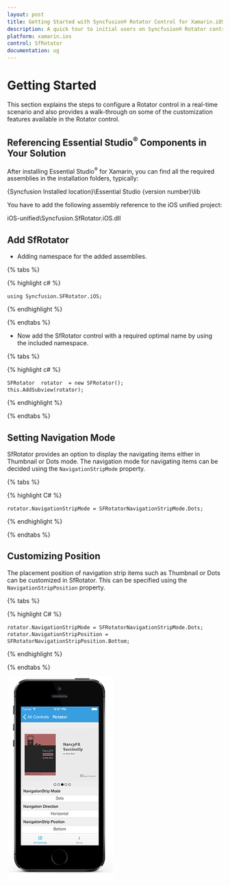 ```yaml
---
layout: post
title: Getting Started with Syncfusion® Rotator Control for Xamarin.iOS
description: A quick tour to initial users on Syncfusion® Rotator control for Xamarin.iOS platform
platform: xamarin.ios 
control: SfRotator
documentation: ug
---
```


# Getting Started

This section explains the steps to configure a Rotator control in a real-time scenario and also provides a walk-through on some of the customization features available in the Rotator control.

## Referencing Essential Studio<sup>®</sup> Components in Your Solution

After installing Essential Studio<sup>®</sup> for Xamarin, you can find all the required assemblies in the installation folders, typically:

{Syncfusion Installed location}\Essential Studio {version number}\lib

You have to add the following assembly reference to the iOS unified project:

iOS-unified\Syncfusion.SfRotator.iOS.dll

## Add SfRotator 

* Adding namespace for the added assemblies. 

{% tabs %}

{% highlight c# %}

	using Syncfusion.SFRotator.iOS;

{% endhighlight %}

{% endtabs %}

* Now add the SfRotator control with a required optimal name by using the included namespace.

{% tabs %}

{% highlight c# %}		

	SFRotator  rotator  = new SFRotator();
	this.AddSubview(rotator);

{% endhighlight %}

{% endtabs %}

## Setting Navigation Mode

SfRotator provides an option to display the navigating items either in Thumbnail or Dots mode. The navigation mode for navigating items can be decided using the `NavigationStripMode` property.

{% tabs %}

{% highlight C# %}	

	rotator.NavigationStripMode = SFRotatorNavigationStripMode.Dots;

{% endhighlight %}

{% endtabs %}

## Customizing Position

The placement position of navigation strip items such as Thumbnail or Dots can be customized in SfRotator. This can be specified using the `NavigationStripPosition` property.

{% tabs %}

{% highlight C# %}	

	rotator.NavigationStripMode = SFRotatorNavigationStripMode.Dots;
	rotator.NavigationStripPosition = SFRotatorNavigationStripPosition.Bottom;
	
{% endhighlight %}

{% endtabs %}

![Rotator Control](images/rotator.png)
